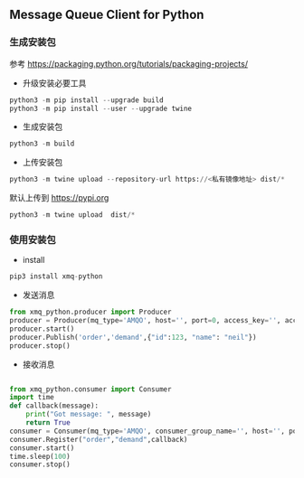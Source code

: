 ## Message Queue Client for Python

### 生成安装包
参考 https://packaging.python.org/tutorials/packaging-projects/

- 升级安装必要工具

```python
python3 -m pip install --upgrade build
python3 -m pip install --user --upgrade twine
```

- 生成安装包

```python
python3 -m build
```

- 上传安装包

```python
python3 -m twine upload --repository-url https://<私有镜像地址> dist/*
```

默认上传到 https://pypi.org

```python
python3 -m twine upload  dist/*
```

### 使用安装包

- install

```python
pip3 install xmq-python
```

- 发送消息

```python
from xmq_python.producer import Producer
producer = Producer(mq_type='AMQO', host='', port=0, access_key='', access_secret='', timeout=None, max_message_size=None, username='', password='', virtual_host='', instance_id='')
producer.start()
producer.Publish('order','demand',{"id":123, "name": "neil"})
producer.stop()

```

- 接收消息

```python

from xmq_python.consumer import Consumer
import time
def callback(message):
    print("Got message: ", message)
    return True
consumer = Consumer(mq_type='AMQO', consumer_group_name='', host='', port=0, access_key='', access_secret='', timeout=None, max_message_size='', username='', password='', virtual_host='', instance_id='')
consumer.Register("order","demand",callback)
consumer.start()
time.sleep(100)
consumer.stop()
```
